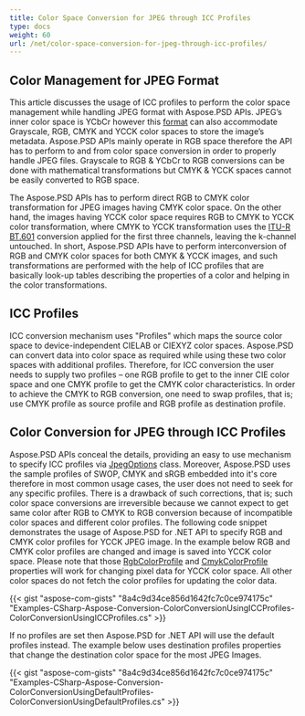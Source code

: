 ```yaml
---
title: Color Space Conversion for JPEG through ICC Profiles
type: docs
weight: 60
url: /net/color-space-conversion-for-jpeg-through-icc-profiles/
---
```


## **Color Management for JPEG Format**


This article discusses the usage of ICC profiles to perform the color space management while handling JPEG format with Aspose.PSD APIs. JPEG’s inner color space is YCbCr however this [format](https://apireference.aspose.com/psd/net/aspose.psd/pixelformat) can also accommodate Grayscale, RGB, CMYK and YCCK color spaces to store the image’s metadata. Aspose.PSD APIs mainly operate in RGB space therefore the API has to perform to and from color space conversion in order to properly handle JPEG files. Grayscale to RGB & YCbCr to RGB conversions can be done with mathematical transformations but CMYK & YCCK spaces cannot be easily converted to RGB space.

The Aspose.PSD APIs has to perform direct RGB to CMYK color transformation for JPEG images having CMYK color space. On the other hand, the images having YCCK color space requires RGB to CMYK to YCCK color transformation, where CMYK to YCCK transformation uses the [ITU-R BT.601](https://wikipedia.org/wiki/Rec._601) conversion applied for the first three channels, leaving the k-channel untouched. In short, Aspose.PSD APIs have to perform interconversion of RGB and CMYK color spaces for both CMYK & YCCK images, and such transformations are performed with the help of ICC profiles that are basically look-up tables describing the properties of a color and helping in the color transformations.


## **ICC Profiles**
ICC conversion mechanism uses "Profiles" which maps the source color space to device-independent CIELAB or CIEXYZ color spaces. Aspose.PSD can convert data into color space as required while using these two color spaces with additional profiles. Therefore, for ICC conversion the user needs to supply two profiles – one RGB profile to get to the inner CIE color space and one CMYK profile to get the CMYK color characteristics. In order to achieve the CMYK to RGB conversion, one need to swap profiles, that is; use CMYK profile as source profile and RGB profile as destination profile.
## **Color Conversion for JPEG through ICC Profiles**
Aspose.PSD APIs conceal the details, providing an easy to use mechanism to specify ICC profiles via [JpegOptions](https://apireference.aspose.com/psd/net/aspose.psd.imageoptions/jpegoptions) class. Moreover, Aspose.PSD uses the sample profiles of SWOP, CMYK and sRGB embedded into it's core therefore in most common usage cases, the user does not need to seek for any specific profiles. There is a drawback of such corrections, that is; such color space conversions are irreversible because we cannot expect to get same color after RGB to CMYK to RGB conversion because of incompatible color spaces and different color profiles. The following code snippet demonstrates the usage of Aspose.PSD for .NET API to specify RGB and CMYK color profiles for YCCK JPEG image. In the example below RGB and CMYK color profiles are changed and image is saved into YCCK color space. Please note that those [RgbColorProfile](https://apireference.aspose.com/psd/net/aspose.psd.imageoptions/jpegoptions/properties/rgbcolorprofile) and [CmykColorProfile](https://apireference.aspose.com/psd/net/aspose.psd.imageoptions/jpegoptions/properties/cmykcolorprofile) properties will work for changing pixel data for YCCK color space. All other color spaces do not fetch the color profiles for updating the color data.


{{< gist "aspose-com-gists" "8a4c9d34ce856d1642fc7c0ce974175c" "Examples-CSharp-Aspose-Conversion-ColorConversionUsingICCProfiles-ColorConversionUsingICCProfiles.cs" >}}


If no profiles are set then Aspose.PSD for .NET API will use the default profiles instead. The example below uses destination profiles properties that change the destination color space for the most JPEG Images.


{{< gist "aspose-com-gists" "8a4c9d34ce856d1642fc7c0ce974175c" "Examples-CSharp-Aspose-Conversion-ColorConversionUsingDefaultProfiles-ColorConversionUsingDefaultProfiles.cs" >}}
